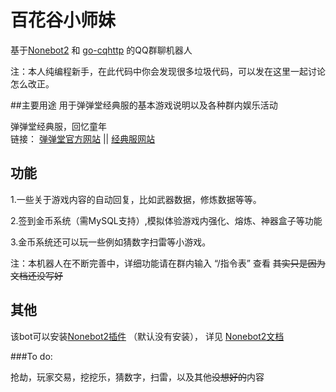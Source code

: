 # 百花谷小师妹
基于[Nonebot2](https://github.com/nonebot/nonebot2) 和 [go-cqhttp](https://github.com/Mrs4s/go-cqhttp) 的QQ群聊机器人

注：本人纯编程新手，在此代码中你会发现很多垃圾代码，可以发在这里一起讨论怎么改正。



##主要用途
用于弹弹堂经典服的基本游戏说明以及各种群内娱乐活动

弹弹堂经典服，回忆童年  
链接： [弹弹堂官方网站](https://ddt.wan.com) ||
[经典服网站](http://www.wan.com/index/gameNoLogin.html?url=%2Fgame%2Fplay%2Fid%2F4048.html)




## 功能

1.一些关于游戏内容的自动回复，比如武器数据，修炼数据等等。

2.签到金币系统（需MySQL支持）,模拟体验游戏内强化、熔炼、神器盒子等功能

3.金币系统还可以玩一些例如猜数字扫雷等小游戏。


注：本机器人在不断完善中，详细功能请在群内输入 “/指令表” 查看 ~~其实只是因为文档还没写好~~



## 其他
该bot可以安装[Nonebot2插件](https://nb2.baka.icu/store) （默认没有安装），
详见 [Nonebot2文档](https://v2.nonebot.dev/)



###To do:

抢劫，玩家交易，挖挖乐，猜数字，扫雷，以及其他~~没想好的~~内容
